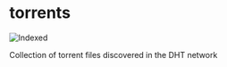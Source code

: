 torrents 
========
![Indexed](https://img.shields.io/badge/indexed-59334-blue)

Collection of torrent files discovered in the DHT network

